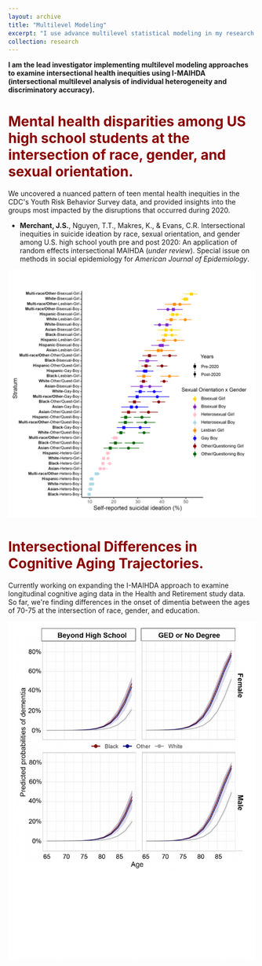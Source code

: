 ```yaml
---
layout: archive
title: "Multilevel Modeling"
excerpt: "I use advance multilevel statistical modeling in my research.<br/><img src='/images/YouthMentalHealth.svg'>"
collection: research
---
```



**I am the lead investigator implementing multilevel modeling approaches to examine intersectional health inequities using I-MAIHDA (intersectional multilevel analysis of individual heterogeneity and discriminatory accuracy).**


# <span style="color:darkred">Mental health disparities among US high school students at the intersection of race, gender, and sexual orientation.</span> 

We uncovered a nuanced pattern of teen mental health inequities in the CDC's Youth Risk Behavior Survey data, and provided insights into the groups most impacted by the disruptions that occurred during 2020.

* **Merchant, J.S.**, Nguyen, T.T., Makres, K., & Evans, C.R. Intersectional inequities in suicide ideation by race, sexual orientation, and gender among U.S. high school youth pre and post 2020: An application of random effects intersectional MAIHDA (*under review*). Special issue on methods in social epidemiology for *American Journal of Epidemiology*. 

![YouthMentalHealth](/images/YouthMentalHealth.png)

# <span style="color:darkred">Intersectional Differences in Cognitive Aging Trajectories.</span> 

Currently working on expanding the I-MAIHDA approach to examine longitudinal cognitive aging data in the Health and Retirement study data. So far, we're finding differences in the onset of dimentia between the ages of 70-75 at the intersection of race, gender, and education.  

![CognitiveAgingTrajectories](/images/CognitiveAgingTrajectories.png)

